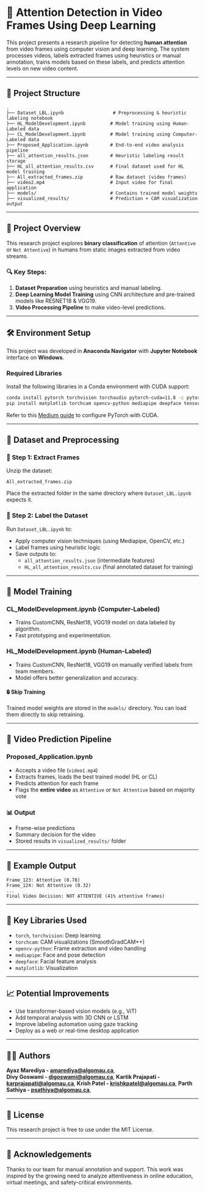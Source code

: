 
# 🧠 Attention Detection in Video Frames Using Deep Learning

This project presents a research pipeline for detecting **human attention** from video frames using computer vision and deep learning. The system processes videos, labels extracted frames using heuristics or manual annotation, trains models based on these labels, and predicts attention levels on new video content.

---

## 📁 Project Structure

```
.
├── Dataset_LBL.ipynb                  # Preprocessing & heuristic labeling notebook
├── HL_ModelDevelopment.ipynb         # Model training using Human-Labeled data
├── CL_ModelDevelopment.ipynb         # Model training using Computer-Labeled data
├── Proposed_Application.ipynb        # End-to-end video analysis pipeline
├── all_attention_results.json        # Heuristic labeling result storage
├── HL_all_attention_results.csv      # Final dataset used for HL model training
├── All_extracted_frames.zip          # Raw dataset (video frames)
├── video2.mp4                        # Input video for final application
├── models/                           # Contains trained model weights
├── visualized_results/               # Prediction + CAM visualization output
```

---

## 🧪 Project Overview

This research project explores **binary classification** of attention (`Attentive` or `Not Attentive`) in humans from static images extracted from video streams.

### 🔍 Key Steps:
1. **Dataset Preparation** using heuristics and manual labeling.
2. **Deep Learning Model Training** using CNN architecture and pre-trained models like RESNET18 & VGG19.
3. **Video Processing Pipeline** to make video-level predictions.

---

## 🛠️ Environment Setup

This project was developed in **Anaconda Navigator** with **Jupyter Notebook** interface on **Windows**.

### Required Libraries

Install the following libraries in a Conda environment with CUDA support:

```bash
conda install pytorch torchvision torchaudio pytorch-cuda=11.8 -c pytorch -c nvidia
pip install matplotlib torchcam opencv-python mediapipe deepface tensorflow
```

Refer to this [Medium guide](https://medium.com/@harunijaz/a-step-by-step-guide-to-installing-cuda-with-pytorch-in-conda-on-windows-verifying-via-console-9ba4cd5ccbef) to configure PyTorch with CUDA.

---

## 📂 Dataset and Preprocessing

### 🔹 Step 1: Extract Frames

Unzip the dataset:

```
All_extracted_frames.zip
```

Place the extracted folder in the same directory where `Dataset_LBL.ipynb` expects it.

### 🔹 Step 2: Label the Dataset

Run `Dataset_LBL.ipynb` to:
- Apply computer vision techniques (using Mediapipe, OpenCV, etc.)
- Label frames using heuristic logic
- Save outputs to:
  - `all_attention_results.json` (intermediate features)
  - `HL_all_attention_results.csv` (final annotated dataset for training)

---

## 🧠 Model Training

### CL_ModelDevelopment.ipynb (Computer-Labeled)
- Trains CustomCNN, ResNet18, VGG19 model on data labeled by algorithm.
- Fast prototyping and experimentation.

### HL_ModelDevelopment.ipynb (Human-Labeled)
- Trains CustomCNN, ResNet18, VGG19 on manually verified labels from team members.
- Model offers better generalization and accuracy.

#### 🔒 Skip Training
Trained model weights are stored in the `models/` directory. You can load them directly to skip retraining.

---

## 🎥 Video Prediction Pipeline

### Proposed_Application.ipynb
- Accepts a video file (`video1.mp4`)
- Extracts frames, loads the best trained model (HL or CL)
- Predicts attention for each frame
- Flags the **entire video** as `Attentive` or `Not Attentive` based on majority vote

### 📊 Output
- Frame-wise predictions
- Summary decision for the video
- Stored results in `visualized_results/` folder

---

## 🧾 Example Output

```
Frame_123: Attentive (0.78)
Frame_124: Not Attentive (0.32)
...
Final Video Decision: NOT ATTENTIVE (41% attentive frames)
```

---

## 📌 Key Libraries Used

- `torch`, `torchvision`: Deep learning
- `torchcam`: CAM visualizations (SmoothGradCAM++)
- `opencv-python`: Frame extraction and video handling
- `mediapipe`: Face and pose detection
- `deepface`: Facial feature analysis
- `matplotlib`: Visualization

---

## 📈 Potential Improvements

- Use transformer-based vision models (e.g., ViT)
- Add temporal analysis with 3D CNN or LSTM
- Improve labeling automation using gaze tracking
- Deploy as a web or real-time desktop application

---

## 👨‍🔬 Authors

**Ayaz Marediya - amarediya@algomau.ca**,  
**Divy Goswami - digoswami@algomau.ca**,
**Kartik Prajapati - karprajapati@algomau.ca**,
**Krish Patel - krishkpatel@algomau.ca**,
**Parth Sathiya - psathiya@algomau.ca**,

---

## 📄 License

This research project is free to use under the MIT License.

---

## 📌 Acknowledgements

Thanks to our team for manual annotation and support. This work was inspired by the growing need to analyze attentiveness in online education, virtual meetings, and safety-critical environments.
